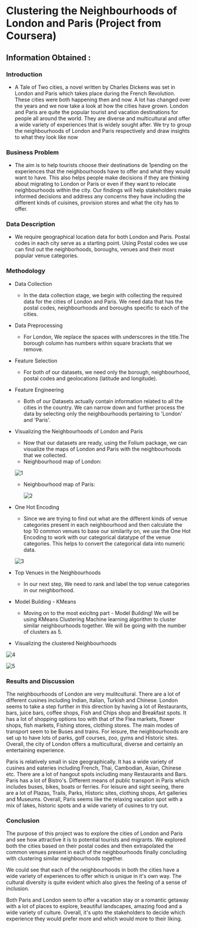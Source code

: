 # Clustering the Neighbourhoods of London and Paris (Project from Coursera)


## Information Obtained :

### Introduction

- A Tale of Two cities, a novel written by Charles Dickens was set in London and Paris which takes place during the French Revolution. These cities were both happening then and now. A lot has changed over the years and we now take a look at how the cities have grown. London and Paris are quite the popular tourist and vacation destinations for people all around the world. They are diverse and multicultural and offer a wide variety of experiences that is widely sought after. We try to group the neighbourhoods of London and Paris respectively and draw insights to what they look like now


### Business Problem


- The aim is to help tourists choose their destinations de 1pending on the experiences that the neighbourhoods have to offer and what they would want to have. This also helps people make decisions if they are thinking about migrating to London or Paris or even if they want to relocate neighbourhoods within the city. Our findings will help stakeholders make informed decisions and address any concerns they have including the different kinds of cuisines, provision stores and what the city has to offer.


### Data Description


- We require geographical location data for both London and Paris. Postal codes in each city serve as a starting point. Using Postal codes we use can find out the neighborhoods, boroughs, venues and their most popular venue categories.


### Methodology

- Data Collection
  - In the data collection stage, we begin with collecting the required data for the cities of London and Paris. We need data that has the postal codes, neighbourhoods and boroughs specific to each of the cities.

- Data Preprocessing
  - For London, We replace the spaces with underscores in the title.The borough column has numbers within square brackets that we remove.

- Feature Selection
  - For both of our datasets, we need only the borough, neighbourhood, postal codes and geolocations (latitude and longitude).

- Feature Engineering
  - Both of our Datasets actually contain information related to all the cities in the country. We can narrow down and further process the data by selecting only the neighbourhoods pertaining to 'London' and 'Paris'.

- Visualizing the Neighbourhoods of London and Paris
  - Now that our datasets are ready, using the Folium package, we can visualize the maps of London and Paris with the neighbourhoods that we collected. 
  - Neighbourhood map of London:
    
    
   ![1](https://user-images.githubusercontent.com/35904444/102927555-c63e0280-44c9-11eb-9883-44c28c40aa86.PNG)
  
  
  - Neighbourhood map of Paris:
  
  
    ![2](https://user-images.githubusercontent.com/35904444/102927502-b6262300-44c9-11eb-8170-48abe271deee.PNG)
  
  
- One Hot Encoding
  - Since we are trying to find out what are the different kinds of venue categories present in each neighbourhood and then calculate the top 10 common venues to base our similarity on, we use the One Hot Encoding to work with our categorical datatype of the venue categories. This helps to convert the categorical data into numeric data.
  
  ![3](https://user-images.githubusercontent.com/35904444/102927520-bc1c0400-44c9-11eb-9dfc-fef0cc595c42.PNG)
  
  
- Top Venues in the Neighbourhoods
  - In our next step, We need to rank and label the top venue categories in our neighborhood.
  
- Model Building - KMeans
  - Moving on to the most exicitng part - Model Building! We will be using KMeans Clustering Machine learning algorithm to cluster similar neighbourhoods together. We will be going with the number of clusters as 5.
 
 - Visualizing the clustered Neighbourhoods
 
 
 ![4](https://user-images.githubusercontent.com/35904444/102927524-bcb49a80-44c9-11eb-9066-70a15d1d9972.PNG)
 
 
 ![5](https://user-images.githubusercontent.com/35904444/102927543-c211e500-44c9-11eb-972f-30b5bec63dac.PNG)


### Results and Discussion

The neighbourhoods of London are very mulitcultural. There are a lot of different cusines including Indian, Italian, Turkish and Chinese. London seems to take a step further in this direction by having a lot of Restaurants, bars, juice bars, coffee shops, Fish and Chips shop and Breakfast spots. It has a lot of shopping options too with that of the Flea markets, flower shops, fish markets, Fishing stores, clothing stores. The main modes of transport seem to be Buses and trains. For leisure, the neighbourhoods are set up to have lots of parks, golf courses, zoo, gyms and Historic sites. Overall, the city of London offers a multicultural, diverse and certainly an entertaining experience.

Paris is relatively small in size geographically. It has a wide variety of cusines and eateries including French, Thai, Cambodian, Asian, Chinese etc. There are a lot of hangout spots including many Restaurants and Bars. Paris has a lot of Bistro's. Different means of public transport in Paris which includes buses, bikes, boats or ferries. For leisure and sight seeing, there are a lot of Plazas, Trails, Parks, Historic sites, clothing shops, Art galleries and Museums. Overall, Paris seems like the relaxing vacation spot with a mix of lakes, historic spots and a wide variety of cusines to try out.

### Conclusion
  
The purpose of this project was to explore the cities of London and Paris and see how attractive it is to potential tourists and migrants. We explored both the cities based on their postal codes and then extrapolated the common venues present in each of the neighbourhoods finally concluding with clustering similar neighbourhoods together.

We could see that each of the neighbourhoods in both the cities have a wide variety of experiences to offer which is unique in it's own way. The cultural diversity is quite evident which also gives the feeling of a sense of inclusion.

Both Paris and London seem to offer a vacation stay or a romantic getaway with a lot of places to explore, beautiful landscapes, amazing food and a wide variety of culture. Overall, it's upto the stakeholders to decide which experience they would prefer more and which would more to their liking.  
